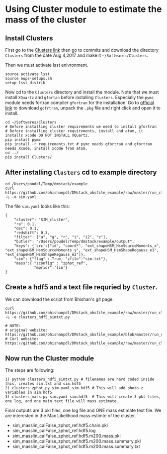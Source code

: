 # Using Cluster module to estimate the mass of the cluster

## Install Clusters
First go to the [Clusters link](https://github.com/nicolaschotard/Clusters) then go to commits and download the directory `Clusters` from the date  Aug 4,2017 and make it `~/Softwares/Clusters`.

Then we must activate lsst enivronment.
```
source activate lsst
source eups-setups.sh
setup lsst_distrib
```

Now cd to the `Clusters` directory and install the module.
Note that we must install `XQuartz` and `gfortan` before installing `Clusters`.
Especially the `pymc` module needs fortran compiler `gfortran` for the installation.
Go to [official link](https://gcc.gnu.org/wiki/GFortranBinaries#MacOS) to download `gofrtran`, unpack the `.pkg` file and right click and open it to install.
```
cd ~/Softwares/Clusters
# Before installing cluster requirements we need to install gfortran
# Before installing cluster requirements, install and atom, it installs xcode DO NOT INSTALL XQuartz.
pip install pymc
pip install -r requirements.txt # pymc needs gfortran and gfortran needs Xcode, install xcode from atom.
cd ../
pip install Clusters/
```

## After installing `Clusters` cd to example directory
```
cd /Users/poudel/Temp/dmstack/example
curl https://github.com/bhishanpdl/DMstack_obsfile_example/raw/master/run_clusters/sim.yaml -L -o sim.yaml
```


The file `sim.yaml` looks like this:  
```
{
    "cluster": "SIM_cluster",
    "ra": 0.1,
    "dec": 0.1,
    "redshift": 0.3,
    "filter": ["u", "g", "r", "i", "i2", "z"],
    "butler": "/Users/poudel/Temp/dmstack/example/output",
    "keys": {'src':["id", "coord*", "ext_shapeHSM_HsmSourceMoments_x", "ext_shapeHSM_HsmSourceMoments_y", "ext_shapeHSM_HsmShapeRegauss_e1", "ext_shapeHSM_HsmShapeRegauss_e2"]},
    "sim": {"flag" : True, "zfile":"sim.txt"},
    "mass":{ "zconfig" : "zphot_ref",
             "mprior":'lin'}
}
```

## Create a hdf5 and a text file requried by `Cluster`.

We can download the script from Bhishan's git page.   
```
curl https://github.com/bhishanpdl/DMstack_obsfile_example/raw/master/run_clusters/clusters_hdf5_simtxt.py -L -o clusters_hdf5_simtxt.py

# NOTE:
# original website: https://github.com/bhishanpdl/DMstack_obsfile_example/blob/master/run_clusters/clusters_hdf5_simtxt.py
# Curl website: https://github.com/bhishanpdl/DMstack_obsfile_example/raw/master/run_clusters/clusters_hdf5_simtxt.py
```

## Now run the Cluster module
The steps are following:
```
1) python clusters_hdf5_simtxt.py # filenames are hard coded inside this, creates sim.txt and sim.hdf5
2) clusters_zphot.py sim.yaml sim.hdf5 # This will add photo-z variables in sim.hdf5
3) clusters_mass.py sim.yaml sim.hdf5  # This will create 3 pkl files, one log, and one main text file will mass estimate.
```
Final outputs are 3 pkl files, one log file and ONE mass estimate text file. We are interested in the Max Likelihood 
mass estimte of the cluster.

- sim_masslin_calFalse_zphot_ref.hdf5.chain.pkl
- sim_masslin_calFalse_zphot_ref.hdf5.log
- sim_masslin_calFalse_zphot_ref.hdf5.m200.mass.pkl
- sim_masslin_calFalse_zphot_ref.hdf5.m200.mass.summary.pkl
- sim_masslin_calFalse_zphot_ref.hdf5.m200.mass.summary.txt

